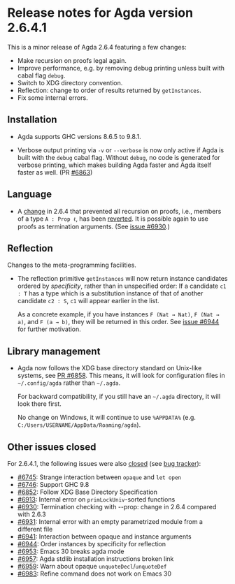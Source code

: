 Release notes for Agda version 2.6.4.1
======================================

This is a minor release of Agda 2.6.4 featuring a few changes:

- Make recursion on proofs legal again.
- Improve performance, e.g. by removing debug printing unless built with cabal flag `debug`.
- Switch to XDG directory convention.
- Reflection: change to order of results returned by `getInstances`.
- Fix some internal errors.

Installation
------------

* Agda supports GHC versions 8.6.5 to 9.8.1.

* Verbose output printing via `-v` or `--verbose` is now only active if Agda is built with the `debug` cabal flag.
  Without `debug`, no code is generated for verbose printing, which makes building Agda faster and Agda itself
  faster as well. (PR [#6863](https://github.com/agda/agda/pull/6863))

Language
--------

* A [change](https://github.com/agda/agda/pull/6639) in 2.6.4 that prevented all recursion on proofs,
  i.e., members of a type `A : Prop ℓ`, has been [reverted](https://github.com/agda/agda/pull/6936).
  It is possible again to use proofs as termination arguments.
  (See [issue #6930](https://github.com/agda/agda/issues/6930).)

Reflection
----------

Changes to the meta-programming facilities.

* The reflection primitive `getInstances` will now return instance
  candidates ordered by _specificity_, rather than in unspecified order:
  If a candidate `c1 : T` has a type which is a substitution instance of
  that of another candidate `c2 : S`, `c1` will appear earlier in the
  list.

  As a concrete example, if you have instances `F (Nat → Nat)`, `F (Nat
  → a)`, and `F (a → b)`, they will be returned in this order. See
  [issue #6944](https://github.com/agda/agda/issues/6944) for further
  motivation.

Library management
------------------

* Agda now follows the XDG base directory standard on Unix-like systems,
  see [PR #6858](https://github.com/agda/agda/pull/6858).
  This means, it will look for configuration files in `~/.config/agda` rather than `~/.agda`.

  For backward compatibility, if you still have an `~/.agda` directory, it will look there first.

  No change on Windows, it will continue to use `%APPDATA%` (e.g. `C:/Users/USERNAME/AppData/Roaming/agda`).


Other issues closed
-------------------

For 2.6.4.1, the following issues were also
[closed](https://github.com/agda/agda/issues?q=is%3Aissue+milestone%3A2.6.4.1+is%3Aclosed)
(see [bug tracker](https://github.com/agda/agda/issues)):

- [#6745](https://github.com/agda/agda/issues/6745): Strange interaction between `opaque` and `let open`
- [#6746](https://github.com/agda/agda/issues/6746): Support GHC 9.8
- [#6852](https://github.com/agda/agda/issues/6852): Follow XDG Base Directory Specification
- [#6913](https://github.com/agda/agda/issues/6913): Internal error on `primLockUniv`-sorted functions
- [#6930](https://github.com/agda/agda/issues/6930): Termination checking with --prop: change in 2.6.4 compared with 2.6.3
- [#6931](https://github.com/agda/agda/issues/6931): Internal error with an empty parametrized module from a different file
- [#6941](https://github.com/agda/agda/issues/6941): Interaction between opaque and instance arguments
- [#6944](https://github.com/agda/agda/issues/6944): Order instances by specificity for reflection
- [#6953](https://github.com/agda/agda/issues/6953): Emacs 30 breaks agda mode
- [#6957](https://github.com/agda/agda/issues/6957): Agda stdlib installation instructions broken link
- [#6959](https://github.com/agda/agda/issues/6959): Warn about opaque `unquoteDecl`/`unquoteDef`
- [#6983](https://github.com/agda/agda/issues/6983): Refine command does not work on Emacs 30
